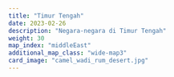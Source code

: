 ```yaml
---
title: "Timur Tengah"
date: 2023-02-26
description: "Negara-negara di Timur Tengah"
weight: 30
map_index: "middleEast"
additional_map_class: "wide-map3"
card_image: "camel_wadi_rum_desert.jpg"
---
```


